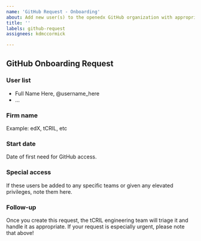 ```yaml
---
name: 'GitHub Request - Onboarding'
about: Add new user(s) to the openedx GitHub organization with appropriate access.
title: ''
labels: github-request
assignees: kdmccormick

---
```


## GitHub Onboarding Request

### User list

* Full Name Here, @username_here
* ...

### Firm name

Example: edX, tCRIL, etc

### Start date

Date of first need for GitHub access.

### Special access

If these users be added to any specific teams or given any elevated privileges, note them here. 

### Follow-up

Once you create this request, the tCRIL engineering team will triage it and handle it as appropriate. If your request is especially urgent, please note that above!
